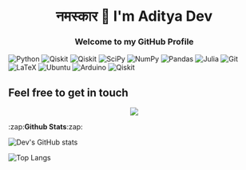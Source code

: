<h1 align="center">नमस्कार 🙏 I'm Aditya Dev</h1>  
<h3 align="center">Welcome to my GitHub Profile</p></h3>

![Python](https://img.shields.io/badge/python-%2314354C.svg?style=for-the-badge&logo=python&logoColor=white)
![Qiskit](https://img.shields.io/badge/Qiskit-%236929C4.svg?style=for-the-badge&logo=Qiskit&logoColor=white)
![Qiskit](https://img.shields.io/badge/QuTip-%23008080.svg?style=for-the-badge&logo=Qiskit&logoColor=%white)
![SciPy](https://img.shields.io/badge/SciPy-%230C55A5.svg?style=for-the-badge&logo=scipy&logoColor=%white)
![NumPy](https://img.shields.io/badge/numpy-%23013243.svg?style=for-the-badge&logo=numpy&logoColor=white)
![Pandas](https://img.shields.io/badge/pandas-%23150458.svg?style=for-the-badge&logo=pandas&logoColor=white)
![Julia](https://img.shields.io/badge/-Julia-9558B2?style=for-the-badge&logo=julia&logoColor=white)
![Git](https://img.shields.io/badge/git-%23F05033.svg?style=for-the-badge&logo=git&logoColor=white)
![LaTeX](https://img.shields.io/badge/latex-%23008080.svg?style=for-the-badge&logo=latex&logoColor=white)
![Ubuntu](https://img.shields.io/badge/Ubuntu-E95420?style=for-the-badge&logo=ubuntu&logoColor=white)
![Arduino](https://img.shields.io/badge/-Arduino-00979D?style=for-the-badge&logo=Arduino&logoColor=white)
![Qiskit](https://img.shields.io/badge/Quantum%20Computation-%236929C4.svg?&style=for-the-badge&logo=qiskit&logoColor=white)



## Feel free to get in touch 
<p style="text-align: center;">
    <a href="mailto:adityadev.iisermohali@gmail.com"><img src="https://img.shields.io/badge/Email%20-%2300599C.svg?&style=for-the-badge&logoColor=white&color=EA4335&logo=gmail"/></a>
</p>


 <summary>:zap:<b>Github Stats</b>:zap:</summary>
 
![Dev's GitHub stats](https://github-readme-stats.vercel.app/api?username=dev-aditya&show_icons=true&theme=dark)

![Top Langs](https://github-readme-stats.vercel.app/api/top-langs/?username=dev-aditya&layout=compact)


